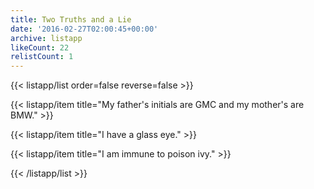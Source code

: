 ```yaml
---
title: Two Truths and a Lie
date: '2016-02-27T02:00:45+00:00'
archive: listapp
likeCount: 22
relistCount: 1
---
```



{{< listapp/list order=false reverse=false >}}

   {{< listapp/item title="My father's initials are GMC and my mother's are BMW." >}}

   {{< listapp/item title="I have a glass eye." >}}

   {{< listapp/item title="I am immune to poison ivy." >}}

{{< /listapp/list >}}
